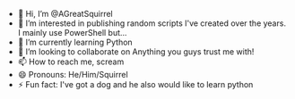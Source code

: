- 👋 Hi, I’m @AGreatSquirrel
- 👀 I’m interested in publishing random scripts I've created over the years. I mainly use PowerShell but...
- 🌱 I’m currently learning Python 
- 💞️ I’m looking to collaborate on Anything you guys trust me with!
- 📫 How to reach me, scream
- 😄 Pronouns: He/Him/Squirrel
- ⚡ Fun fact: I've got a dog and he also would like to learn python

<!---
AGreatSquirrel/AGreatSquirrel is a ✨ special ✨ repository because its `README.md` (this file) appears on your GitHub profile.
You can click the Preview link to take a look at your changes.
--->
